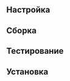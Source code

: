 <pkg :name="'grep'" instsize showsbu2></pkg>

## Настройка

<package-script :package="'grep'" :type="'configure'"></package-script>

## Сборка

<package-script :package="'grep'" :type="'build'"></package-script>

## Тестирование

<package-script :package="'grep'" :type="'test'"></package-script>

## Установка

<package-script :package="'grep'" :type="'install'"></package-script>

<script>
	new Vue({ el: '#main' })
</script>
